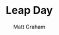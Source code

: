 ---
title: "Leap Day"
github: https://github.com/mattgraham/Leap-Day
demo: http://madebygraham.com/leapday/
author: Matt Graham
ssg:
  - Jekyll
cms:
  - No Cms
---